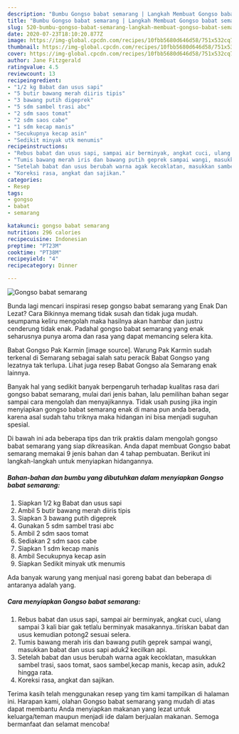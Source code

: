 ```yaml
---
description: "Bumbu Gongso babat semarang | Langkah Membuat Gongso babat semarang Yang Menggugah Selera"
title: "Bumbu Gongso babat semarang | Langkah Membuat Gongso babat semarang Yang Menggugah Selera"
slug: 520-bumbu-gongso-babat-semarang-langkah-membuat-gongso-babat-semarang-yang-menggugah-selera
date: 2020-07-23T18:10:20.877Z
image: https://img-global.cpcdn.com/recipes/10fbb5680d646d58/751x532cq70/gongso-babat-semarang-foto-resep-utama.jpg
thumbnail: https://img-global.cpcdn.com/recipes/10fbb5680d646d58/751x532cq70/gongso-babat-semarang-foto-resep-utama.jpg
cover: https://img-global.cpcdn.com/recipes/10fbb5680d646d58/751x532cq70/gongso-babat-semarang-foto-resep-utama.jpg
author: Jane Fitzgerald
ratingvalue: 4.5
reviewcount: 13
recipeingredient:
- "1/2 kg Babat dan usus sapi"
- "5 butir bawang merah diiris tipis"
- "3 bawang putih digeprek"
- "5 sdm sambel trasi abc"
- "2 sdm saos tomat"
- "2 sdm saos cabe"
- "1 sdm kecap manis"
- "Secukupnya kecap asin"
- "Sedikit minyak utk menumis"
recipeinstructions:
- "Rebus babat dan usus sapi, sampai air berminyak, angkat cuci, ulang sampai 3 kali biar gak tetlalu berminyak masakannya..tiriskan babat dan usus kemudian potong2 sesuai selera."
- "Tumis bawang merah iris dan bawang putih geprek sampai wangi, masukkan babat dan usus sapi aduk2 kecilkan api."
- "Setelah babat dan usus berubah warna agak kecoklatan, masukkan sambel trasi, saos tomat, saos sambel,kecap manis, kecap asin, aduk2 hingga rata."
- "Koreksi rasa, angkat dan sajikan."
categories:
- Resep
tags:
- gongso
- babat
- semarang

katakunci: gongso babat semarang 
nutrition: 296 calories
recipecuisine: Indonesian
preptime: "PT23M"
cooktime: "PT38M"
recipeyield: "4"
recipecategory: Dinner

---
```



![Gongso babat semarang](https://img-global.cpcdn.com/recipes/10fbb5680d646d58/751x532cq70/gongso-babat-semarang-foto-resep-utama.jpg)

Bunda lagi mencari inspirasi resep gongso babat semarang yang Enak Dan Lezat? Cara Bikinnya memang tidak susah dan tidak juga mudah. seumpama keliru mengolah maka hasilnya akan hambar dan justru cenderung tidak enak. Padahal gongso babat semarang yang enak seharusnya punya aroma dan rasa yang dapat memancing selera kita.

Babat Gongso Pak Karmin [image source]. Warung Pak Karmin sudah terkenal di Semarang sebagai salah satu peracik Babat Gongso yang lezatnya tak terlupa. Lihat juga resep Babat Gongso ala Semarang enak lainnya.

Banyak hal yang sedikit banyak berpengaruh terhadap kualitas rasa dari gongso babat semarang, mulai dari jenis bahan, lalu pemilihan bahan segar sampai cara mengolah dan menyajikannya. Tidak usah pusing jika ingin menyiapkan gongso babat semarang enak di mana pun anda berada, karena asal sudah tahu triknya maka hidangan ini bisa menjadi suguhan spesial.


Di bawah ini ada beberapa tips dan trik praktis dalam mengolah gongso babat semarang yang siap dikreasikan. Anda dapat membuat Gongso babat semarang memakai 9 jenis bahan dan 4 tahap pembuatan. Berikut ini langkah-langkah untuk menyiapkan hidangannya.

<!--inarticleads1-->

##### Bahan-bahan dan bumbu yang dibutuhkan dalam menyiapkan Gongso babat semarang:

1. Siapkan 1/2 kg Babat dan usus sapi
1. Ambil 5 butir bawang merah diiris tipis
1. Siapkan 3 bawang putih digeprek
1. Gunakan 5 sdm sambel trasi abc
1. Ambil 2 sdm saos tomat
1. Sediakan 2 sdm saos cabe
1. Siapkan 1 sdm kecap manis
1. Ambil Secukupnya kecap asin
1. Siapkan Sedikit minyak utk menumis


Ada banyak warung yang menjual nasi goreng babat dan beberapa di antaranya adalah yang. 

<!--inarticleads2-->

##### Cara menyiapkan Gongso babat semarang:

1. Rebus babat dan usus sapi, sampai air berminyak, angkat cuci, ulang sampai 3 kali biar gak tetlalu berminyak masakannya..tiriskan babat dan usus kemudian potong2 sesuai selera.
1. Tumis bawang merah iris dan bawang putih geprek sampai wangi, masukkan babat dan usus sapi aduk2 kecilkan api.
1. Setelah babat dan usus berubah warna agak kecoklatan, masukkan sambel trasi, saos tomat, saos sambel,kecap manis, kecap asin, aduk2 hingga rata.
1. Koreksi rasa, angkat dan sajikan.




Terima kasih telah menggunakan resep yang tim kami tampilkan di halaman ini. Harapan kami, olahan Gongso babat semarang yang mudah di atas dapat membantu Anda menyiapkan makanan yang lezat untuk keluarga/teman maupun menjadi ide dalam berjualan makanan. Semoga bermanfaat dan selamat mencoba!
